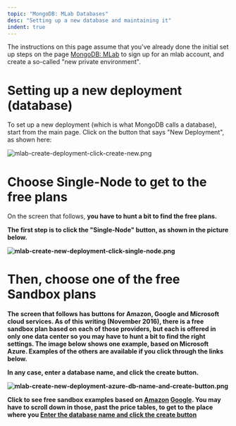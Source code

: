```yaml
---
topic: "MongoDB: MLab Databases"
desc: "Setting up a new database and maintaining it"
indent: true
---
```


<div style="display:none;">
https://pconrad-webapps.github.io/topics/mongodb_mlab_databases
</div>

The instructions on this page assume that you've already done the initial set up steps on the page [MongoDB: MLab](/topics/mongodb_mlab/)
to sign up for an mlab account, and create a so-called "new private environment".

# Setting up a new deployment (database)

To set up a new deployment (which is what MongoDB calls a database), start from the main page.  Click on the button that says "New Deployment", as shown here:

![mlab-create-deployment-click-create-new.png](mlab-create-deployment-click-create-new.png)


# Choose Single-Node to get to the free plans

On the screen that follows, <b>you have to hunt a bit<b> to find the <b>free</b> plans.

The first step is to click the "Single-Node" button, as shown in the picture below.

![mlab-create-new-deployment-click-single-node.png](mlab-create-new-deployment-click-single-node.png)

# Then, choose one of the free Sandbox plans

The screen that follows has buttons for Amazon, Google and Microsoft cloud services.  As of this writing (November 2016), there is a free sandbox plan based on each of those providers, but each is offered in only one data center so you may have to hunt a bit to find the right settings.  The image below shows one example, based on Microsoft Azure.   Examples of the others are available if you click through the links below.

In any case, enter a database name, and click the create button.

![mlab-create-new-deployment-azure-db-name-and-create-button.png](mlab-create-new-deployment-azure-db-name-and-create-button.png)

Click to see free sandbox examples based on [Amazon](mlab-create-new-deployment-amazon-sandbox.png)  [Google](mlab-create-new-deployment-google-sandbox.png).  You may have to scroll down in those, past the price tables, to get to the place where you [Enter the database name and click the create button](mlab-create-new-deployment-scroll-down-to-db-name-and-create-button.png)
